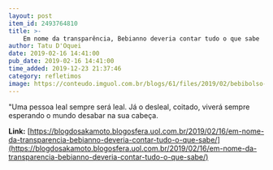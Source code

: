 ```yaml
---
layout: post
item_id: 2493764810
title: >-
    Em nome da transparência, Bebianno deveria contar tudo o que sabe
author: Tatu D'Oquei
date: 2019-02-16 14:41:00
pub_date: 2019-02-16 14:41:00
time_added: 2019-12-23 21:37:46
category: refletimos
image: https://conteudo.imguol.com.br/blogs/61/files/2019/02/bebibolso-615x300.jpg
---
```


"Uma pessoa leal sempre será leal. Já o desleal, coitado, viverá sempre esperando o mundo desabar na sua cabeça.

**Link:** [https://blogdosakamoto.blogosfera.uol.com.br/2019/02/16/em-nome-da-transparencia-bebianno-deveria-contar-tudo-o-que-sabe/](https://blogdosakamoto.blogosfera.uol.com.br/2019/02/16/em-nome-da-transparencia-bebianno-deveria-contar-tudo-o-que-sabe/)

